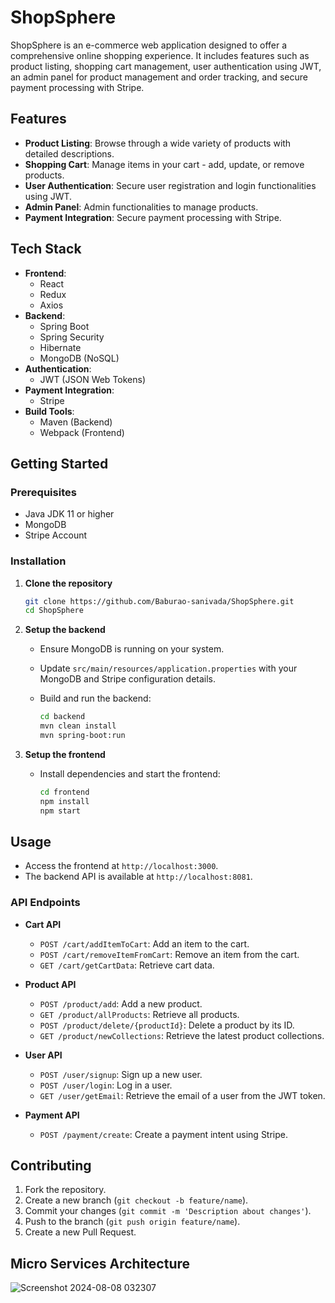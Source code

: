 # ShopSphere

ShopSphere is an e-commerce web application designed to offer a comprehensive online shopping experience. It includes features such as product listing, shopping cart management, user authentication using JWT, an admin panel for product management and order tracking, and secure payment processing with Stripe.

## Features

- **Product Listing**: Browse through a wide variety of products with detailed descriptions.
- **Shopping Cart**: Manage items in your cart - add, update, or remove products.
- **User Authentication**: Secure user registration and login functionalities using JWT.
- **Admin Panel**: Admin functionalities to manage products.
- **Payment Integration**: Secure payment processing with Stripe.

## Tech Stack

- **Frontend**: 
  - React
  - Redux
  - Axios
- **Backend**: 
  - Spring Boot
  - Spring Security
  - Hibernate
  - MongoDB (NoSQL)
- **Authentication**: 
  - JWT (JSON Web Tokens)
- **Payment Integration**: 
  - Stripe
- **Build Tools**: 
  - Maven (Backend)
  - Webpack (Frontend)

## Getting Started

### Prerequisites

- Java JDK 11 or higher
- MongoDB
- Stripe Account

### Installation

1. **Clone the repository**

    ```bash
    git clone https://github.com/Baburao-sanivada/ShopSphere.git
    cd ShopSphere
    ```

2. **Setup the backend**

    - Ensure MongoDB is running on your system.
    - Update `src/main/resources/application.properties` with your MongoDB and Stripe configuration details.

    - Build and run the backend:
        ```bash
        cd backend
        mvn clean install
        mvn spring-boot:run
        ```

3. **Setup the frontend**

    - Install dependencies and start the frontend:
        ```bash
        cd frontend
        npm install
        npm start
        ```

## Usage

- Access the frontend at `http://localhost:3000`.
- The backend API is available at `http://localhost:8081`.

### API Endpoints

- **Cart API**
    - `POST /cart/addItemToCart`: Add an item to the cart.
    - `POST /cart/removeItemFromCart`: Remove an item from the cart.
    - `GET /cart/getCartData`: Retrieve cart data.

- **Product API**
    - `POST /product/add`: Add a new product.
    - `GET /product/allProducts`: Retrieve all products.
    - `POST /product/delete/{productId}`: Delete a product by its ID.
    - `GET /product/newCollections`: Retrieve the latest product collections.

- **User API**
    - `POST /user/signup`: Sign up a new user.
    - `POST /user/login`: Log in a user.
    - `GET /user/getEmail`: Retrieve the email of a user from the JWT token.

- **Payment API**
    - `POST /payment/create`: Create a payment intent using Stripe.

## Contributing

1. Fork the repository.
2. Create a new branch (`git checkout -b feature/name`).
3. Commit your changes (`git commit -m 'Description about changes'`).
4. Push to the branch (`git push origin feature/name`).
5. Create a new Pull Request.


## Micro Services Architecture
![Screenshot 2024-08-08 032307](https://github.com/user-attachments/assets/8d844e98-50c8-4063-a7f3-17556285d95b)

